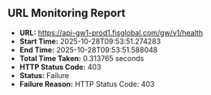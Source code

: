 ## URL Monitoring Report

- **URL:** https://api-gw1-prod1.fisglobal.com/gw/v1/health
- **Start Time:** 2025-10-28T09:53:51.274283
- **End Time:** 2025-10-28T09:53:51.588048
- **Total Time Taken:** 0.313765 seconds
- **HTTP Status Code:** 403
- **Status:** Failure
- **Failure Reason:** HTTP Status Code: 403
